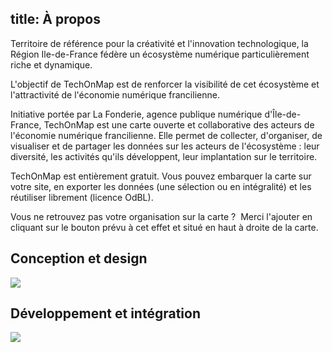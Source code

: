title: <i class="icon icon-info"></i>À propos
----
<p>
Territoire de référence pour la créativité et l'innovation technologique, la Région Ile-de-France fédère un écosystème numérique particulièrement riche et dynamique.
</p>
<p>
L'objectif de TechOnMap est de renforcer la visibilité de cet écosystème et l'attractivité de l'économie numérique francilienne.
</p>
<p>
Initiative portée par La Fonderie, agence publique numérique d'Île-de-France, TechOnMap est une carte ouverte et collaborative des acteurs de l'économie numérique francilienne. Elle permet de collecter, d'organiser, de visualiser et de partager les données sur les acteurs de l'écosystème : leur diversité, les activités qu'ils développent, leur implantation sur le territoire.
</p>
<p>
TechOnMap est entièrement gratuit. Vous pouvez embarquer la carte sur votre site, en exporter les données (une sélection ou en intégralité) et les réutiliser librement (licence OdBL).
</p>
<p>
Vous ne retrouvez pas votre organisation sur la carte ?  Merci l'ajouter en cliquant sur le bouton prévu à cet effet et situé en haut à droite de la carte.
</p>

<div class="row text-center about">
    <div class="col-xs-6 with-border with-border-right">
        <h2>Conception et design</h2>
        <a href="http://www.lafonderie-idf.fr/"><img src="images/la-fonderie.png" border="0" /></a>
   </div>
    <div class="col-xs-6 with-border umx">
        <h2>Développement et intégration</h2>
        <a href="http://ubimix.com"><img src="images/ubimix.png" border="0" /></a>
    </div>
</div>




